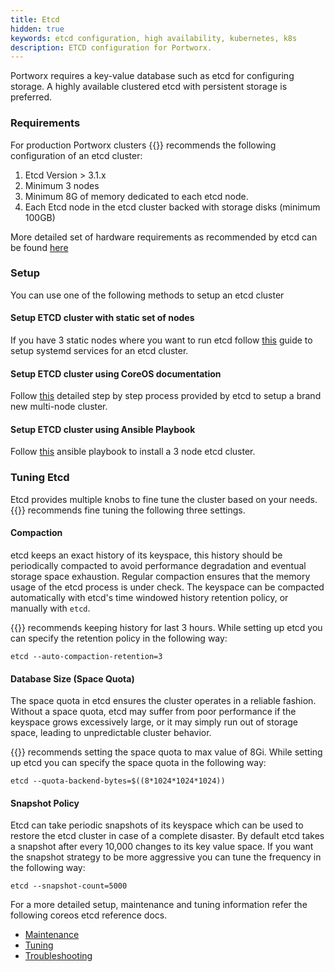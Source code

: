 ```yaml
---
title: Etcd
hidden: true
keywords: etcd configuration, high availability, kubernetes, k8s
description: ETCD configuration for Portworx.
---
```


Portworx requires a key-value database such as etcd for configuring storage. A highly available clustered etcd with persistent storage is preferred.

### Requirements
For production Portworx clusters {{<companyName>}} recommends the following configuration of an etcd cluster:

1. Etcd Version > 3.1.x
2. Minimum 3 nodes
3. Minimum 8G of memory dedicated to each etcd node.
4. Each Etcd node in the etcd cluster backed with storage disks (minimum 100GB)

More detailed set of hardware requirements as recommended by etcd can be found [here](https://coreos.com/etcd/docs/latest/op-guide/hardware.html#example-hardware-configurations)

### Setup

You can use one of the following methods to setup an etcd cluster

#### Setup ETCD cluster with static set of nodes

If you have 3 static nodes where you want to run etcd follow [this](/portworx-install-with-kubernetes/operate-and-maintain-on-kubernetes/etcd-quick-setup) guide to setup systemd services for an etcd cluster.

#### Setup ETCD cluster using CoreOS documentation

Follow [this](https://coreos.com/etcd/docs/latest/op-guide/clustering.html) detailed step by step process provided by etcd to setup a brand new multi-node cluster.

#### Setup ETCD cluster using Ansible Playbook

Follow [this](https://github.com/portworx/px-docs/blob/gh-pages/etcd/ansible/index.md) ansible playbook to install a 3 node etcd cluster.


### Tuning Etcd

Etcd provides multiple knobs to fine tune the cluster based on your needs. {{<companyName>}} recommends fine tuning the following three settings.

#### Compaction

etcd keeps an exact history of its keyspace, this history should be periodically compacted to avoid performance degradation and eventual storage space exhaustion. Regular compaction ensures that the memory usage of the etcd process is under check.
The keyspace can be compacted automatically with etcd's time windowed history retention policy, or manually with `etcd`.

{{<companyName>}} recommends keeping history for last 3 hours. While setting up etcd you can specify the retention policy in the following way:

```text
etcd --auto-compaction-retention=3
```

#### Database Size (Space Quota)

The space quota in etcd ensures the cluster operates in a reliable fashion. Without a space quota, etcd may suffer from poor performance if the keyspace grows excessively large, or it may simply run out of storage space, leading to unpredictable cluster behavior.

{{<companyName>}} recommends setting the space quota to max value of 8Gi. While setting up etcd you can specify the space quota in the following way:

```text
etcd --quota-backend-bytes=$((8*1024*1024*1024))
```

#### Snapshot Policy

Etcd can take periodic snapshots of its keyspace which can be used to restore the etcd cluster in case of a complete disaster. By default etcd takes a snapshot after every 10,000 changes to its key value space. If you want the snapshot strategy to be more aggressive you can tune the frequency in the following way:

```text
etcd --snapshot-count=5000
```

For a more detailed setup, maintenance and tuning information refer the following coreos etcd reference docs.
- [Maintenance](https://coreos.com/etcd/docs/latest/op-guide/maintenance.html)
- [Tuning](https://coreos.com/etcd/docs/latest/tuning.html)
- [Troubleshooting](https://coreos.com/etcd/docs/latest/op-guide/recovery.html)
